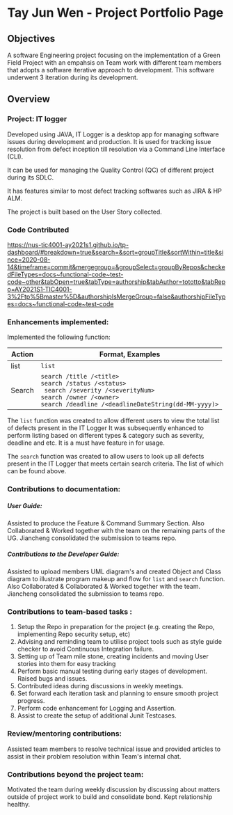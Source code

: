 # Tay Jun Wen - Project Portfolio Page

## Objectives

A software Engineering project focusing on the implementation of a Green Field Project with an empahsis on Team work with different team members that adopts a software iterative approach to development. This software underwent 3 iteration during its development.

## Overview

### Project: IT logger

Developed using JAVA, IT Logger is a desktop app for managing software issues during development and production. It is used for tracking issue resolution from defect inception till resolution via a Command Line Interface (CLI).

It can be used for managing the Quality Control (QC) of different project during its SDLC.

It has features similar to most defect tracking softwares such as JIRA & HP ALM.

The project is built based on the User Story collected.

### Code Contributed

https://nus-tic4001-ay2021s1.github.io/tp-dashboard/#breakdown=true&search=&sort=groupTitle&sortWithin=title&since=2020-08-14&timeframe=commit&mergegroup=&groupSelect=groupByRepos&checkedFileTypes=docs~functional-code~test-code~other&tabOpen=true&tabType=authorship&tabAuthor=tototto&tabRepo=AY2021S1-TIC4001-3%2Ftp%5Bmaster%5D&authorshipIsMergeGroup=false&authorshipFileTypes=docs~functional-code~test-code

### Enhancements implemented:

Implemented the following function:

|Action|Format, Examples|
|--------|----------|
| list | ```list``` |
| Search| ```search /title /<title>``` <br> ```search /status /<status>``` <br>``` search /severity /<severityNum>``` <br> ```search /owner /<owner> ```<br> ```search /deadline /<deadlineDateString(dd-MM-yyyy)>``` |
  
 The ```list``` function was created to allow different users to view the total list of defects present in the IT Logger
 It was subsequently enhanced to perform listing based on different types & category such as severity, deadline and etc. It is a must have feature in for usage.
 
 The ```search``` function was created to allow users to look up all defects present in the IT Logger that meets certain search criteria. The list of which can be found   above.

### Contributions to documentation:

##### User Guide:

Assisted to produce the Feature & Command Summary Section.
Also Collaborated & Worked together with the team on the remaining parts of the UG. Jiancheng consolidated the submission to teams repo.

##### Contributions to the Developer Guide:

Assisted to upload members UML diagram's and created Object and Class diagram to illustrate program makeup and flow for ```list``` and ```search``` function.
Also Collaborated & Collaborated & Worked together with the team. Jiancheng consolidated the submission to teams repo.

### Contributions to team-based tasks :

 1. Setup the Repo in preparation for the project (e.g. creating the Repo, implementing Repo security setup, etc)
 2. Advising and reminding team to utilise project tools such as style guide checker to avoid Continuous Integration failure.
 3. Setting up of Team mile stone, creating incidents and moving User stories into them for easy tracking
 4. Perform basic manual testing during early stages of development. Raised bugs and issues.
 5. Contributed ideas during discussions in weekly meetings.
 6. Set forward each iteration task and planning to ensure smooth project progress.
 7. Perform code enhancement for Logging and Assertion.
 8. Assist to create the setup of additional Junit Testcases.

### Review/mentoring contributions: 

Assisted team members to resolve technical issue and provided articles to assist in their problem resolution within Team's internal chat.

### Contributions beyond the project team:

Motivated the team during weekly discussion by discussing about matters outside of project work to build and consolidate bond. Kept relationship healthy.
